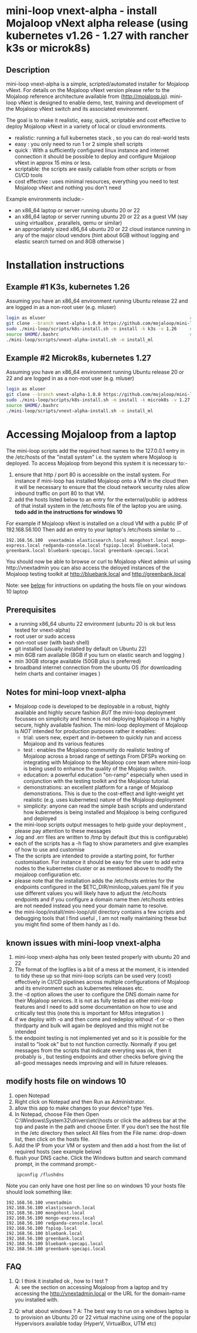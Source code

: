 # mini-loop vnext-alpha - install Mojaloop vNext alpha release (using kubernetes v1.26 - 1.27 with rancher k3s or microk8s) 

## Description 
mini-loop vnext-alpha is a simple, scripted/automated installer for Mojaloop vNext. For details on the Mojaloop vNext version please refer to the Mojaloop reference architecture available from (http://mojaloop.io). mini-loop vNext is designed to enable demo, test, training and development of the Mojaloop vNext switch and its associated environment. 

The goal is to make it realistic, easy, quick, scriptable and cost effective to deploy Mojaloop vNext in a variety of local or cloud environments. 
- realistic: running a full kubernetes stack , so you can do real-world tests
- easy : you only need to run 1 or 2 simple shell scripts
- quick : With a sufficiently configured linux instance and internet connection it should be possible to deploy and configure Mojaloop vNext in approx 15 mins or less.
- scriptable: the scripts are easily callable from other scripts or from CI/CD tools
- cost effective : uses minimal resources, everything you need to test Mojaloop vNext and nothing you don't need

Example environments include:-
- an x86_64 laptop or server running ubuntu 20 or 22 
- an x86_64 laptop or server running ubuntu 20 or 22 as a guest VM (say using virtualbox , prarallels, qemu or similar) 
- an appropriately sized x86_64 ubuntu 20 or 22 cloud instance running in any of the major cloud vendors (hint about 6GB without logging and elastic search turned on and 8GB otherwise )
 

# Installation instructions 

## Example #1 K3s, kubernetes 1.26 
Assuming you have an x86_64 environment running Ubuntu release 22 and are logged in as a non-root user (e.g. mluser)
```bash
login as mluser                                                       # login as an existing non-root user e.g. mluser
git clone --branch vnext-alpha-1.0.0 https://github.com/mojaloop/mini-loop.git    # clone the mini-loop scripts
sudo ./mini-loop/scripts/k8s-install.sh -m install -k k3s -v 1.26     # install and configure k3s 
source $HOME/.bashrc                                                  # or logout/log in again to set env
./mini-loop/scripts/vnext-alpha-install.sh -m install_ml                    # configure and deploy vNext
```

## Example #2 Microk8s, kubernetes 1.27
Assuming you have an x86_64 environment running Ubuntu release 20 or 22 and are logged in as a non-root user (e.g. mluser)
```bash
login as mluser                                                         # login as an existing non-root user e.g. mluser
git clone --branch vnext-alpha-1.0.0 https://github.com/mojaloop/mini-loop.git      # clone the mini-loop scripts
sudo ./mini-loop/scripts/k8s-install.sh -m install -k microk8s -v 1.27  # install and configure microk8s 
source $HOME/.bashrc                                                    # or logout/log in again to set env
./mini-loop/scripts/vnext-alpha-install.sh -m install_ml                      # configure and deploy vNext
```

# Accessing Mojaloop from a laptop 
The mini-loop scripts add the required host names to the 127.0.0.1 entry in the /etc/hosts of the "install system" i.e. the system where Mojaloop is deployed.  To access Mojaloop from beyond this system it is necessary to:- 
1. ensure that http / port 80 is accessible on the install system.  For instance if mini-loop has installed Mojaloop onto a VM in the cloud then it will be necessary to ensure that the cloud network security rules allow inbound traffic on port 80 to that VM.
2. add the hosts listed below to an entry for the external/public ip address of that install system in the /etc/hosts file of the laptop you are using. **todo add in the instructions for windows 10**

 For example if Mojaloop vNext is installed on a cloud VM with a public IP of 192.168.56.100  Then add an entry to your laptop's /etc/hosts similar to ...
```
192.168.56.100  vnextadmin elasticsearch.local mongohost.local mongo-express.local redpanda-console.local fspiop.local bluebank.local greenbank.local bluebank-specapi.local greenbank-specapi.local
```
You should now be able to browse or curl to Mojaloop vNext admin url using  http://vnextadmin you can also access the deloyed instances of the Mojaloop testing toolkit at http://bluebank.local and http://greenbank.local

Note: see [below](#modify-hosts-file-on-windows-10) for intructions on updating the hosts file on your windows 10 laptop 

## Prerequisites 
- a running x86_64 ubuntu 22 environment (ubuntu 20 is ok but less tested for vnext-alpha)
- root user or sudo access
- non-root user (with bash shell)
- git installed (usually installed by default on Ubuntu 22) 
- min 6GB ram available  (8GB if you turn on elastic search and logging )
- min 30GB storage available (50GB plus is preferred)
- broadband internet connection from the ubuntu OS (for downloading helm charts and container images )

## Notes for mini-loop vnext-alpha 
- Mojaloop code is developed to be deployable in a robust, highly available and highly secure fashion *BUT* the mini-loop deployment focusses on simplicity and hence is not deploying Mojaloop in a highly secure, highly available fashion.  The mini-loop deployment of Mojaloop is *NOT* intended for production purposes rather it enables:
  - trial: users new, expert and in-between to quickly run and access Mojaloop and its various features
  - test : enables the Mojaloop community do realistic testing of Mojaloop across a broad range of settings 
           From DFSPs working on integrating with Mojaloop to the Mojaloop core team where mini-loop is being used to enhance the quality of the Mojalop switch.
  - education: a powerful education "on-ramp" especially when used in conjunction with the testing toolkit and the Mojaloop tutorial.
  - demonstrations: an excellent platform for a range of Mojaloop demonstrations. This is due to the cost-effect and light-weight yet realistic (e.g. uses kubernetes) nature of the Mojaloop deployment 
  - simplicity: anyone can read the simple bash scripts and understand how kubernetes is being installed and Mojaloop is being configured and deployed
- the mini-loop scripts output messages to help guide your deployment , please pay attention to these messages
- .log and .err files are written to /tmp by default (but this is configurable) 
- each of the scripts has a -h flag to show parameters and give examples of how to use and customise
- The the scripts are intended to provide a starting point, for further customisation. For instance it should be easy for the user to add extra nodes to the kubernetes cluster or as mentioned above to modify the mojaloop configuration etc.
- please note that the installation adds the /etc/hosts entries for the endpoints configured in the $ETC_DIR/miniloop_values.yaml file if you use different values you will likely have to adjust the /etc/hosts endpoints and if you configure a domain name then /etc/hosts entries are not needed instead you need your domain name to resolve. 
- the mini-loop/install/mini-loop/util directory contains a few scripts and debugging tools that I find useful , I am not really maintaining these but you might find some of them handy as I do. 

## known issues with mini-loop vnext-alpha
1. mini-loop vnext-alpha has only been tested properly with ubuntu 20 and 22 
2. The format of the logfiles is a bit of a mess at the moment, it is intended to tidy these up so that mini-loop scripts can be used very (cost) effectively in CI/CD pipelines across multiple configurations of Mojaloop and its environment such as kubernetes releases etc. 
3. the  -d option allows the user to configure the DNS domain name for their Mojaloop services. It is not as fully tested as other mini-loop features and I need to add some documentation on how to use and critically test this (note this is important for Mifos integration )
4. if we deploy with -o and then come and redeploy without -f or -o then thirdparty and bulk will again be deployed and this might not be intended 
5. the endpoint testing is not implemented yet and so it is possible for the install to "look ok" but to not function correctly. Normally if you get messages from the scripts that indicate everyting was ok, then it probably is , but testing endpoints and other checks before giving the all-good messages needs improving and will in future releases.

## modify hosts file on windows 10
1. open Notepad
2. Right click on Notepad and then Run as Administrator.
3. allow this app to make changes to your device? type Yes.
4. In Notepad, choose File then Open C:\Windows\System32\drivers\etc\hosts or click the address bar at the top and paste in the path and choose Enter.  If you don’t see the host file in the /etc directory then select All files from the File name: drop-down list, then click on the hosts file.
5. Add the IP from your VM or system and then add a host from the list of required hosts (see example below)
6. flush your DNS cache. Click the Windows button and search command prompt, in the command prompt:-
```
    ipconfig /flushdns
```

Note you can only have one host per line so on windows 10 your hosts file should look something like: 
```
192.168.56.100 vnextadmin 
192.168.56.100 elasticsearch.local 
192.168.56.100 mongohost.local 
192.168.56.100 mongo-express.local 
192.168.56.100 redpanda-console.local 
192.168.56.100 fspiop.local 
192.168.56.100 bluebank.local 
192.168.56.100 greenbank.local 
192.168.56.100 bluebank-specapi.local 
192.168.56.100 greenbank-specapi.local
```

## FAQ
1. Q: I think it installed ok , how to I test ?  
A: see the section on accessing Mojaloop from a laptop and try accessing the http://vnextadmin.local or the URL for the domain-name you installed with. 

2. Q: what about windows ?
A: The best way to run on a windows laptop is to provision an Ubuntu 20 or 22 virtual machine using one of the popular Hypervisors available today (HyperV, VirtualBox, UTM etc) 

